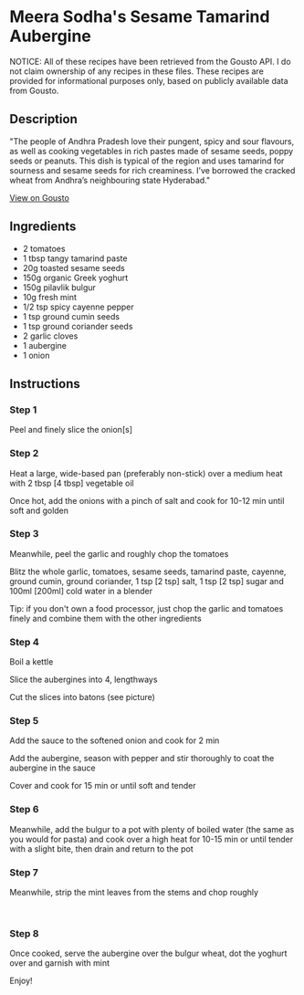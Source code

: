 # Meera Sodha's Sesame Tamarind Aubergine

NOTICE: All of these recipes have been retrieved from the Gousto API. I do not claim ownership of any recipes in these files. These recipes are provided for informational purposes only, based on publicly available data from Gousto.

## Description

"The people of Andhra Pradesh love their pungent, spicy and sour flavours, as well as cooking vegetables in rich pastes made of sesame seeds, poppy seeds or peanuts. This dish is typical of the region and uses tamarind for sourness and sesame seeds for rich creaminess. I’ve borrowed the cracked wheat from Andhra’s neighbouring state Hyderabad."

[View on Gousto](https://www.gousto.co.uk/recipes/cookbook/meera-sodhas-sesame-tamarind-aubergine)

## Ingredients

- 2 tomatoes 
- 1 tbsp tangy tamarind paste 
- 20g toasted sesame seeds
- 150g organic Greek yoghurt
- 150g pilavlik bulgur 
- 10g fresh mint 
- 1/2 tsp spicy cayenne pepper
- 1 tsp ground cumin seeds
- 1 tsp ground coriander seeds
- 2 garlic cloves
- 1 aubergine 
- 1 onion

## Instructions


### Step 1

Peel and finely slice the onion<span class="text-danger">[s]</span>


### Step 2

Heat a large, wide-based pan (preferably non-stick) over a medium heat with 2 tbsp <span class="text-danger">[4 tbsp]</span> vegetable oil


Once hot, add the onions with a pinch of salt and cook for 10-12 min until soft and golden


### Step 3

Meanwhile, peel the garlic and roughly chop the tomatoes


Blitz the whole garlic, tomatoes, sesame seeds, tamarind paste, cayenne, ground cumin, ground coriander, 1 tsp <span class="text-danger">[2 tsp]</span> salt, 1 tsp <span class="text-danger">[2 tsp]</span> sugar and 100ml <span class="text-danger">[200ml]</span> cold water in a blender


Tip: if you don't own a food processor, just chop the garlic and tomatoes finely and combine them with the other ingredients&nbsp;


### Step 4

Boil a kettle&nbsp;


Slice&nbsp;the aubergines into 4, lengthways&nbsp;


Cut&nbsp;the slices into batons&nbsp;(see picture)


### Step 5

Add the sauce to the softened onion and cook for 2 min


Add the aubergine, season with pepper and stir thoroughly to coat the aubergine in the sauce


Cover and cook for 15 min or until soft and tender


### Step 6

Meanwhile, add the bulgur to a pot with plenty of boiled water (the same as you would for pasta) and cook over a high heat for 10-15 min or until tender with a slight bite, then drain and return to the pot


### Step 7

Meanwhile, strip the mint leaves from the stems and chop roughly


&nbsp;

### Step 8

Once cooked, serve the aubergine over the bulgur wheat, dot the yoghurt over and garnish with mint&nbsp;


Enjoy!

